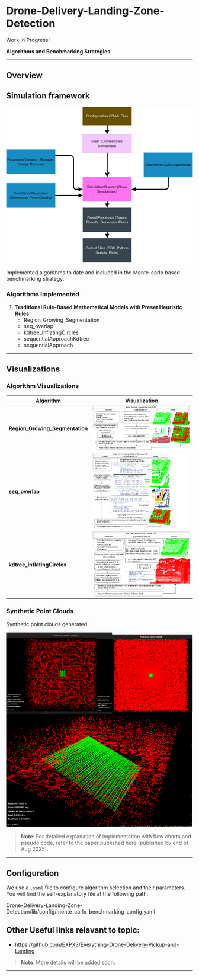 # Drone-Delivery-Landing-Zone-Detection

Work In Progress!

**Algorithms and Benchmarking Strategies**

---

## Overview

## Simulation framework
![Simulation framework](media/simulation_framework.drawio_color.png)


Implemented algorithms to date and included in the Monte-carlo based benchmarking strategy.

### Algorithms Implemented

1. **Traditional Rule-Based Mathematical Models with Preset Heuristic Rules**:
    - Region_Growing_Segmentation
    - seq_overlap
    - kdtree_InflatingCircles
    - sequentialApproachKdtree
    - sequentialApproach

---


## Visualizations

### Algorithm Visualizations

| Algorithm                     | Visualization                              |
|-------------------------------|--------------------------------------------|
| **Region_Growing_Segmentation** | ![Region_Growing_Segmentation](media/regiongrowingseg.drawio.png) |
| **seq_overlap**               | ![seq_overlap](media/seq_throry_imple_resul.drawio.png)          |
| **kdtree_InflatingCircles**   | ![kdtree_InflatingCircles](media/inflating_circleskdtree.drawio.png) |

### Synthetic Point Clouds

Synthetic point clouds generated:

![synthetic_pointcloud](media/synthetic_pointcloud.drawio.png)

> **Note**: For detailed explanation of implementation with flow charts and pseudo code, refer to the paper published here (published by end of Aug 2025).

---

## Configuration

We use a `.yaml` file to configure algorithm selection and their parameters. You will find the self-explanatory file at the following path:

Drone-Delivery-Landing-Zone-Detection/lib/config/monte_carlo_benchmarking_config.yaml

## Other Useful links relavant to topic:
- https://github.com/EXPX3/Everything-Drone-Delivery-Pickup-and-Landing


> **Note**: More details will be added soon.

---
